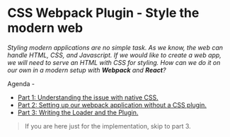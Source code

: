 # CSS Webpack Plugin - Style the modern web

_Styling modern applications are no simple task.
As we know, the web can handle HTML, CSS, and Javascript.
If we would like to create a web app, we will need to serve an HTML with CSS for styling. 
How can we do it on our own in a modern setup with **Webpack** and **React**?_

Agenda - 
* [Part 1: Understanding the issue with native CSS.](./docs/native-css-issue.md)
* [Part 2: Setting up our webpack application without a CSS plugin.](./docs/setup-the-solution.md)
* [Part 3: Writing the Loader and the Plugin.](./docs/css-loader.md)

> If you are here just for the implementation, skip to part 3.
